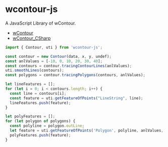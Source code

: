# wcontour-js
A JavaScript Library of wContour.

- [wContour](https://github.com/meteoinfo/wContour)
- [wContour_CSharp](https://github.com/meteoinfo/wContour_CSharp)

``` js
import { Contour, uti } from 'wcontour-js';

const contour = new Contour(data, x, y, undef);
const anlValues = [-10, 0, 10, 20, 30, 40];
const contours = contour.tracingContourLines(anlValues);
uti.smoothLines(contours);
const polygons = contour.tracingPolygons(contours, anlValues);

let lineFeatures = [];
for (let i = 0; i < contours.length; i++) {
  const line = contours[i];
  const feature = uti.getFeatureOfPoints("LineString", line);
  lineFeatures.push(feature);
}

let polyFeatures = [];
for (let polygon of polygons) {
  const polyline = polygon.outLine;
  let feature = uti.getFeatureOfPoints('Polygon', polyline, anlValues, polygon);
  polyFeatures.push(feature);
}
```